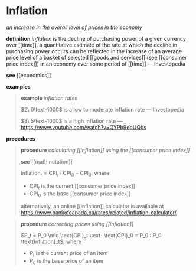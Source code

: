 # Inflation

_an increase in the overall level of prices in the economy_

**definition** _inflation_ is the decline of purchasing power of a given currency over [[time]]. a quantitative estimate of the rate at which the decline in purchasing power occurs can be reflected in the increase of an average price level of a basket of selected [[goods and services]] (see [[consumer price index]]) in an economy over some period of [[time]] &mdash; Investopedia

**see** [[economics]]

**examples**

> **example** _inflation rates_
>
> $2\ 0\text-1000$ is a low to moderate inflation rate &mdash; Investopedia
>
> $8\ 5\text-1000$ is a high inflation rate &mdash; <https://www.youtube.com/watch?v=QYPb9ebUQbs>

**procedures**

> **procedure** _calculating [[inflation]] using the [[consumer price index]]_
>
> **see** [[math notation]]
>
> $\text{Inflation}_t = \text{CPI}_t \cdot \text{CPI}_0 - \text{CPI}_0$, where
>
> - $\text{CPI}_t$ is the current [[consumer price index]]
> - $\text{CPI}_0$ is the base [[consumer price index]]
>
> alternatively, an online [[inflation]] calculator is available at <https://www.bankofcanada.ca/rates/related/inflation-calculator/>

> **procedure** _correcting prices using [[inflation]]_
>
> $P_t = P_0 \mid \text{CPI}_t \text- \text{CPI}_0 = P_0 : P_0 \text{Inflation}_t$, where
>
> - $P_t$ is the current price of an item
> - $P_0$ is the base price of an item
